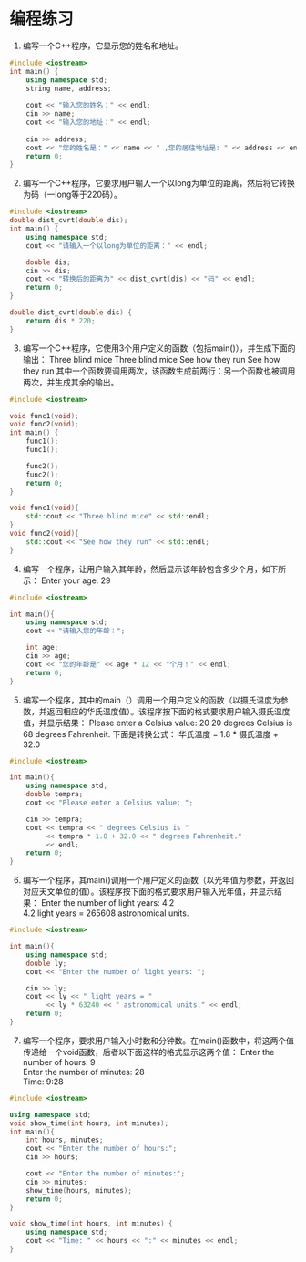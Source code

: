 # 编程练习
1. 编写一个C++程序，它显示您的姓名和地址。
```c++
#include <iostream>
int main() {
    using namespace std;
    string name, address;
    
    cout << "输入您的姓名：" << endl;
    cin >> name;
    cout << "输入您的地址：" << endl;
    
    cin >> address;
    cout << "您的姓名是：" << name << " ,您的居住地址是: " << address << endl;
    return 0;
}
```

2. 编写一个C++程序，它要求用户输入一个以long为单位的距离，然后将它转换为码（一long等于220码）。
```c++
#include <iostream>
double dist_cvrt(double dis);
int main() {
    using namespace std;
    cout << "请输入一个以long为单位的距离：" << endl;

    double dis;
    cin >> dis;
    cout << "转换后的距离为" << dist_cvrt(dis) << "码" << endl;
    return 0;
}

double dist_cvrt(double dis) {
    return dis * 220;
}
```

3. 编写一个C++程序，它使用3个用户定义的函数（包括main()），并生成下面的输出：
Three blind mice
Three blind mice
See how they run
See how they run
其中一个函数要调用两次，该函数生成前两行：另一个函数也被调用两次，并生成其余的输出。
```c++
#include <iostream>

void func1(void);
void func2(void);
int main() {
    func1();
    func1();

    func2();
    func2();
    return 0;
}

void func1(void){
    std::cout << "Three blind mice" << std::endl;
}
void func2(void){
    std::cout << "See how they run" << std::endl;
}
```

4. 编写一个程序，让用户输入其年龄，然后显示该年龄包含多少个月，如下所示：
Enter your age: 29
```c++
#include <iostream>

int main(){
    using namespace std;
    cout << "请输入您的年龄：";

    int age;
    cin >> age;
    cout << "您的年龄是" << age * 12 << "个月！" << endl;
    return 0;
}
```

5. 编写一个程序，其中的main（）调用一个用户定义的函数（以摄氏温度为参数，并返回相应的华氏温度值）。该程序按下面的格式要求用户输入摄氏温度值，并显示结果：
Please enter a Celsius value: 20
20 degrees Celsius is 68 degrees Fahrenheit.
下面是转换公式：
华氏温度 = 1.8 * 摄氏温度 + 32.0
```c++
#include <iostream>

int main(){
    using namespace std;
    double tempra;
    cout << "Please enter a Celsius value: ";

    cin >> tempra;
    cout << tempra << " degrees Celsius is "
         << tempra * 1.8 + 32.0 << " degrees Fahrenheit."
         << endl;
    return 0;
}
```

6. 编写一个程序，其main()调用一个用户定义的函数（以光年值为参数，并返回对应天文单位的值）。该程序按下面的格式要求用户输入光年值，并显示结果：
Enter the number of light years: 4.2  
4.2 light years = 265608 astronomical units.
```c++
#include <iostream>

int main(){
    using namespace std;
    double ly;
    cout << "Enter the number of light years: ";

    cin >> ly;
    cout << ly << " light years = " 
         << ly * 63240 << " astronomical units." << endl;
    return 0;
}
```

7. 编写一个程序，要求用户输入小时数和分钟数。在main()函数中，将这两个值传递给一个void函数，后者以下面这样的格式显示这两个值：
Enter the number of hours: 9  
Enter the number of minutes: 28  
Time: 9:28
```c++
#include <iostream>

using namespace std;
void show_time(int hours, int minutes);
int main(){
    int hours, minutes;
    cout << "Enter the number of hours:";
    cin >> hours;

    cout << "Enter the number of minutes:";
    cin >> minutes;
    show_time(hours, minutes);
    return 0;
}

void show_time(int hours, int minutes) {
    using namespace std;
    cout << "Time: " << hours << ":" << minutes << endl;
}
```